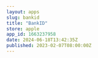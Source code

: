 ```yaml
---
layout: apps
slug: bankid
title: "BankID"
store: apple
app_id: 1663237958
date: 2024-06-18T13:42:35Z
published: 2023-02-07T08:00:00Z
---
```

